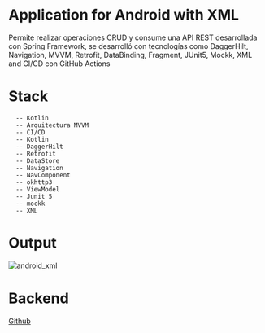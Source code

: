 <h1 style="center" >Application for Android with XML</h1>
<p>Permite realizar operaciones CRUD y consume una API REST desarrollada con Spring Framework, se desarrolló con tecnologías como DaggerHilt, Navigation, MVVM, Retrofit, DataBinding, Fragment, JUnit5, Mockk, XML and CI/CD con GitHub Actions</p>

# Stack

```
  -- Kotlin
  -- Arquitectura MVVM
  -- CI/CD
  -- Kotlin
  -- DaggerHilt
  -- Retrofit
  -- DataStore
  -- Navigation
  -- NavComponent
  -- okhttp3
  -- ViewModel
  -- Junit 5
  -- mockk
  -- XML
```
  
# Output

![android_xml](https://github.com/aguilarelkin/proyect_android_mvvm/assets/46634666/ea8e994b-1121-42c4-ae36-bcd5a120d9b6)

# Backend

<a href="https://github.com/aguilarelkin/proyecto_android_backend_java">Github</a>
